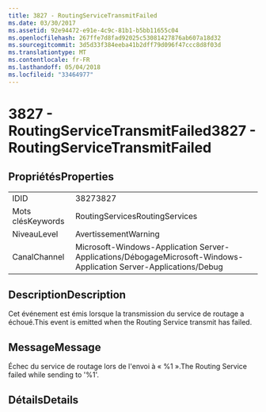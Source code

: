 ```yaml
---
title: 3827 - RoutingServiceTransmitFailed
ms.date: 03/30/2017
ms.assetid: 92e94472-e91e-4c9c-81b1-b5bb11655c04
ms.openlocfilehash: 267ffe7d8fad92025c53081427876ab607a18d32
ms.sourcegitcommit: 3d5d33f384eeba41b2dff79d096f47ccc8d8f03d
ms.translationtype: MT
ms.contentlocale: fr-FR
ms.lasthandoff: 05/04/2018
ms.locfileid: "33464977"
---
```

# <a name="3827---routingservicetransmitfailed"></a><span data-ttu-id="c6043-102">3827 - RoutingServiceTransmitFailed</span><span class="sxs-lookup"><span data-stu-id="c6043-102">3827 - RoutingServiceTransmitFailed</span></span>
## <a name="properties"></a><span data-ttu-id="c6043-103">Propriétés</span><span class="sxs-lookup"><span data-stu-id="c6043-103">Properties</span></span>  
  
|||  
|-|-|  
|<span data-ttu-id="c6043-104">ID</span><span class="sxs-lookup"><span data-stu-id="c6043-104">ID</span></span>|<span data-ttu-id="c6043-105">3827</span><span class="sxs-lookup"><span data-stu-id="c6043-105">3827</span></span>|  
|<span data-ttu-id="c6043-106">Mots clés</span><span class="sxs-lookup"><span data-stu-id="c6043-106">Keywords</span></span>|<span data-ttu-id="c6043-107">RoutingServices</span><span class="sxs-lookup"><span data-stu-id="c6043-107">RoutingServices</span></span>|  
|<span data-ttu-id="c6043-108">Niveau</span><span class="sxs-lookup"><span data-stu-id="c6043-108">Level</span></span>|<span data-ttu-id="c6043-109">Avertissement</span><span class="sxs-lookup"><span data-stu-id="c6043-109">Warning</span></span>|  
|<span data-ttu-id="c6043-110">Canal</span><span class="sxs-lookup"><span data-stu-id="c6043-110">Channel</span></span>|<span data-ttu-id="c6043-111">Microsoft-Windows-Application Server-Applications/Débogage</span><span class="sxs-lookup"><span data-stu-id="c6043-111">Microsoft-Windows-Application Server-Applications/Debug</span></span>|  
  
## <a name="description"></a><span data-ttu-id="c6043-112">Description</span><span class="sxs-lookup"><span data-stu-id="c6043-112">Description</span></span>  
 <span data-ttu-id="c6043-113">Cet événement est émis lorsque la transmission du service de routage a échoué.</span><span class="sxs-lookup"><span data-stu-id="c6043-113">This event is emitted when the Routing Service transmit has failed.</span></span>  
  
## <a name="message"></a><span data-ttu-id="c6043-114">Message</span><span class="sxs-lookup"><span data-stu-id="c6043-114">Message</span></span>  
 <span data-ttu-id="c6043-115">Échec du service de routage lors de l'envoi à « %1 ».</span><span class="sxs-lookup"><span data-stu-id="c6043-115">The Routing Service failed while sending to '%1'.</span></span>  
  
## <a name="details"></a><span data-ttu-id="c6043-116">Détails</span><span class="sxs-lookup"><span data-stu-id="c6043-116">Details</span></span>
